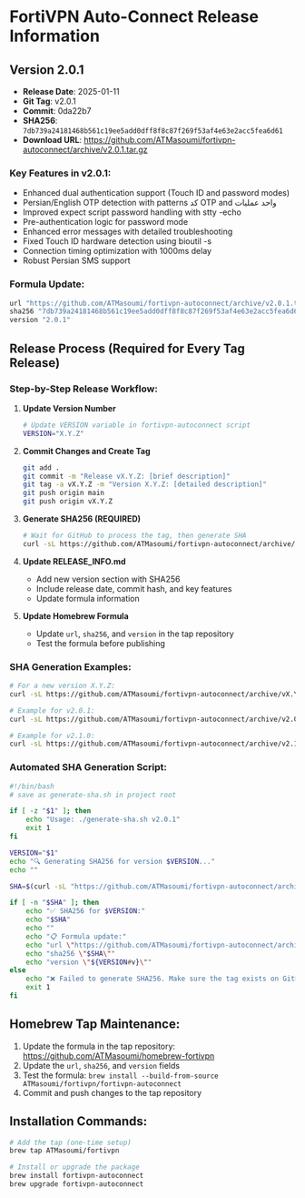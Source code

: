 # FortiVPN Auto-Connect Release Information

## Version 2.0.1
- **Release Date**: 2025-01-11
- **Git Tag**: v2.0.1
- **Commit**: 0da22b7
- **SHA256**: `7db739a24181468b561c19ee5add0dff8f8c87f269f53af4e63e2acc5fea6d61`
- **Download URL**: https://github.com/ATMasoumi/fortivpn-autoconnect/archive/v2.0.1.tar.gz

### Key Features in v2.0.1:
- Enhanced dual authentication support (Touch ID and password modes)
- Persian/English OTP detection with patterns کد OTP and واحد عملیات
- Improved expect script password handling with stty -echo
- Pre-authentication logic for password mode
- Enhanced error messages with detailed troubleshooting
- Fixed Touch ID hardware detection using bioutil -s
- Connection timing optimization with 1000ms delay
- Robust Persian SMS support

### Formula Update:
```ruby
url "https://github.com/ATMasoumi/fortivpn-autoconnect/archive/v2.0.1.tar.gz"
sha256 "7db739a24181468b561c19ee5add0dff8f8c87f269f53af4e63e2acc5fea6d61"
version "2.0.1"
```

## Release Process (Required for Every Tag Release)

### Step-by-Step Release Workflow:

1. **Update Version Number**
   ```bash
   # Update VERSION variable in fortivpn-autoconnect script
   VERSION="X.Y.Z"
   ```

2. **Commit Changes and Create Tag**
   ```bash
   git add .
   git commit -m "Release vX.Y.Z: [brief description]"
   git tag -a vX.Y.Z -m "Version X.Y.Z: [detailed description]"
   git push origin main
   git push origin vX.Y.Z
   ```

3. **Generate SHA256 (REQUIRED)**
   ```bash
   # Wait for GitHub to process the tag, then generate SHA
   curl -sL https://github.com/ATMasoumi/fortivpn-autoconnect/archive/vX.Y.Z.tar.gz | shasum -a 256
   ```

4. **Update RELEASE_INFO.md**
   - Add new version section with SHA256
   - Include release date, commit hash, and key features
   - Update formula information

5. **Update Homebrew Formula**
   - Update `url`, `sha256`, and `version` in the tap repository
   - Test the formula before publishing

### SHA Generation Examples:

```bash
# For a new version X.Y.Z:
curl -sL https://github.com/ATMasoumi/fortivpn-autoconnect/archive/vX.Y.Z.tar.gz | shasum -a 256

# Example for v2.0.1:
curl -sL https://github.com/ATMasoumi/fortivpn-autoconnect/archive/v2.0.1.tar.gz | shasum -a 256

# Example for v2.1.0:
curl -sL https://github.com/ATMasoumi/fortivpn-autoconnect/archive/v2.1.0.tar.gz | shasum -a 256
```

### Automated SHA Generation Script:
```bash
#!/bin/bash
# save as generate-sha.sh in project root

if [ -z "$1" ]; then
    echo "Usage: ./generate-sha.sh v2.0.1"
    exit 1
fi

VERSION="$1"
echo "🔍 Generating SHA256 for version $VERSION..."
echo ""

SHA=$(curl -sL "https://github.com/ATMasoumi/fortivpn-autoconnect/archive/$VERSION.tar.gz" | shasum -a 256 | cut -d' ' -f1)

if [ -n "$SHA" ]; then
    echo "✅ SHA256 for $VERSION:"
    echo "$SHA"
    echo ""
    echo "📋 Formula update:"
    echo "url \"https://github.com/ATMasoumi/fortivpn-autoconnect/archive/$VERSION.tar.gz\""
    echo "sha256 \"$SHA\""
    echo "version \"${VERSION#v}\""
else
    echo "❌ Failed to generate SHA256. Make sure the tag exists on GitHub."
    exit 1
fi
```

## Homebrew Tap Maintenance:

1. Update the formula in the tap repository: https://github.com/ATMasoumi/homebrew-fortivpn
2. Update the `url`, `sha256`, and `version` fields
3. Test the formula: `brew install --build-from-source ATMasoumi/fortivpn/fortivpn-autoconnect`
4. Commit and push changes to the tap repository

## Installation Commands:

```bash
# Add the tap (one-time setup)
brew tap ATMasoumi/fortivpn

# Install or upgrade the package
brew install fortivpn-autoconnect
brew upgrade fortivpn-autoconnect
```
